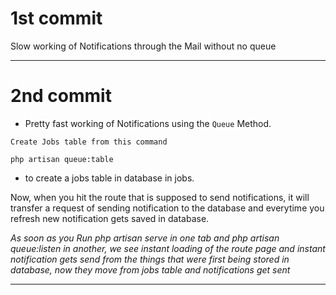 # 1st commit

Slow working of Notifications through the Mail without no queue

---

# 2nd commit

-   Pretty fast working of Notifications using the `Queue` Method.

```
Create Jobs table from this command
```

```shell
php artisan queue:table
```

-   to create a jobs table in database in jobs.

Now, when you hit the route that is supposed to send notifications, it will transfer a request of sending notification to the database and everytime you refresh new notification gets saved in database.

_As soon as you Run *php artisan serve* in one tab and *php artisan queue:listen* in another, we see instant loading of the route page and instant notification gets send from the things that were first being stored in database, now they move from jobs table and notifications get sent_

---
